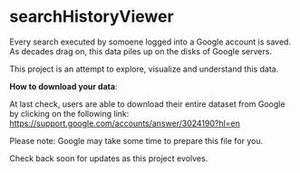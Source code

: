 # searchHistoryViewer

Every search executed by somoene logged into a Google account is saved. As decades drag on, this data piles up on the disks of Google servers. 

This project is an attempt to explore, visualize and understand this data. 

<b>How to download your data</b>:

At last check, users are able to download their entire dataset from Google by clicking on the following link:
https://support.google.com/accounts/answer/3024190?hl=en

Please note: Google may take some time to prepare this file for you. 

Check back soon for updates as this project evolves.
